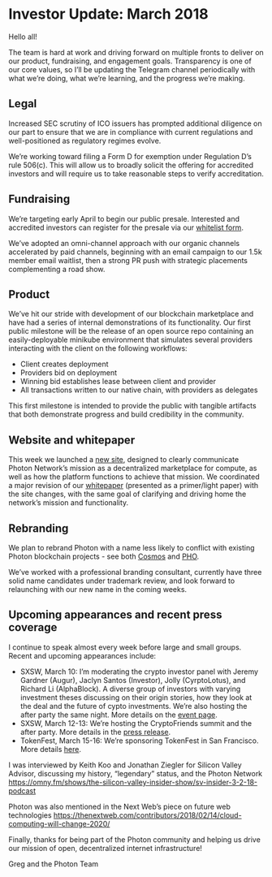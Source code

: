 # Investor Update: March 2018

Hello all!

The team is hard at work and driving forward on multiple fronts to deliver on our product, fundraising, and engagement goals. Transparency is one of our core values, so I’ll be updating the Telegram channel periodically with what we’re doing, what we’re learning, and the progress we’re making.

## Legal
Increased SEC scrutiny of ICO issuers has prompted additional diligence on our part to ensure that we are in compliance with current regulations and well-positioned as regulatory regimes evolve. 

We’re working toward filing a Form D for exemption under Regulation D’s rule 506(c). This will allow us to broadly solicit the offering for accredited investors and will require us to take reasonable steps to verify accreditation.

## Fundraising
We’re targeting early April to begin our public presale. Interested and accredited investors can register for the presale via our [whitelist form](https://www.photonnetwork.org/whitelist.html).

We’ve adopted an omni-channel approach with our organic channels accelerated by paid channels, beginning with an email campaign to our 1.5k member email waitlist, then a strong PR push with strategic placements complementing a road show.

## Product
We’ve hit our stride with development of our blockchain marketplace and have had a series of internal demonstrations of its functionality. Our first public milestone will be the release of an open source repo containing an easily-deployable minikube environment that simulates several providers interacting with the client on the following workflows:
- Client creates deployment
- Providers bid on deployment
- Winning bid establishes lease between client and provider
- All transactions written to our native chain, with providers as delegates

This first milestone is intended to provide the public with tangible artifacts that both demonstrate progress and build credibility in the community. 

## Website and whitepaper
This week we launched a [new site](https://www.photonnetwork.org/), designed to clearly communicate Photon Network’s mission as a decentralized marketplace for compute, as well as how the platform functions to achieve that mission. We coordinated a major revision of our [whitepaper](https://www.photonnetwork.org/paper.pdf) (presented as a primer/light paper) with the site changes, with the same goal of clarifying and driving home the network’s mission and functionality.

## Rebranding
We plan to rebrand Photon with a name less likely to conflict with existing Photon blockchain projects - see both [Cosmos](https://blog.cosmos.network/cosmos-fee-token-introducing-the-photon-8a62b2f51aa) and [PHO](https://coinmarketcap.com/currencies/photon/). 

We’ve worked with a professional branding consultant, currently have three solid name candidates under trademark review, and look forward to relaunching with our new name in the coming weeks.

## Upcoming appearances and recent press coverage
I continue to speak almost every week before large and small groups. Recent and upcoming appearances include:

- SXSW, March 10: I’m moderating the crypto investor panel with Jeremy Gardner (Augur), Jaclyn Santos (Investor), Jolly (CyrptoLotus), and Richard Li (AlphaBlock). A diverse group of investors with varying investment theses discussing on their origin stories, how they look at the deal and the future of cypto investments. We’re also hosting the after party the same night. More details on the [event page](https://www.eventbrite.com/e/river-ecosystems-frontier-tech-lounge-tickets-436409632960).
- SXSW, March 12-13: We’re hosting the CryptoFriends summit and the after party. More details in the [press release](https://www.prnewswire.com/news-releases/cryptofriends--two-day-crypto-summit-coming-to-sxsw-2018-featuring-women-in-blockchain-conference---new-girls-on-the-block-300602381.html).
- TokenFest, March 15-16: We’re sponsoring TokenFest in San Francisco. More details [here](https://tokenfest.adria.digital/).

I was interviewed by Keith Koo and Jonathan Ziegler for Silicon Valley Advisor, discussing my history, “legendary” status, and the Photon Network
https://omny.fm/shows/the-silicon-valley-insider-show/sv-insider-3-2-18-podcast

Photon was also mentioned in the Next Web’s piece on future web technologies
https://thenextweb.com/contributors/2018/02/14/cloud-computing-will-change-2020/

Finally, thanks for being part of the Photon community and helping us drive our mission of open, decentralized internet infrastructure!

Greg and the Photon Team
